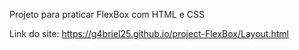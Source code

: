 Projeto para praticar FlexBox com HTML e CSS

Link do site: https://g4briel25.github.io/project-FlexBox/Layout.html
